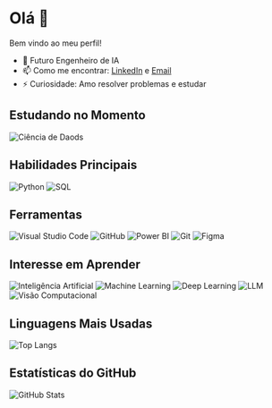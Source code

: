 
# Olá 👋

Bem vindo ao meu perfil!


- 🔭 Futuro Engenheiro de IA
- 📫 Como me encontrar: [LinkedIn](https://www.linkedin.com/in/bruno-m-s-leite/) e [Email](mailto:b.stefanoleite@gmail.com)
- ⚡  Curiosidade: Amo resolver problemas e estudar


## Estudando no Momento

![Ciência de Daods](https://img.shields.io/badge/Ciencia_de_dados-3776AB?style=for-the-badge&logo=python&logoColor=white)


## Habilidades Principais
![Python](https://camo.githubusercontent.com/a3f2c80768f2e7b18ac478321645871aa52600be5c52cb68ee704fe8e17a57ef/68747470733a2f2f696d672e736869656c64732e696f2f62616467652f2d707974686f6e2d3044313131373f7374796c653d666f722d7468652d6261646765266c6f676f3d707974686f6e266c6f676f436f6c6f723d313537324236266c6162656c436f6c6f723d304431313137) 
![SQL](https://img.shields.io/badge/Microsoft_SQL_Server-CC2927?style=for-the-badge&logo=microsoft-sql-server&logoColor=white)


## Ferramentas

![Visual Studio Code](https://img.shields.io/badge/Visual_Studio_Code-007ACC?style=for-the-badge&logo=visual-studio-code&logoColor=white&color=007ACC)
![GitHub](https://img.shields.io/badge/GitHub-181717?style=for-the-badge&logo=github&logoColor=white)
![Power BI](https://img.shields.io/badge/Power_BI-F7C300?style=for-the-badge&logo=powerbi&logoColor=white&color=F7C300)
![Git](https://camo.githubusercontent.com/46773c711c4ec242b91f8b7537d4a15dd98ab2df178a31256c9a1e883c4d61f1/68747470733a2f2f696d672e736869656c64732e696f2f62616467652f2d4769742d3044313131373f7374796c653d666f722d7468652d6261646765266c6f676f3d676974266c6162656c436f6c6f723d304431313137)
![Figma](https://camo.githubusercontent.com/8aec17fcf4d960b8e58cc844e236315b081f820c18ab12c496428ff1f30d6ac3/68747470733a2f2f696d672e736869656c64732e696f2f62616467652f2d6669676d612d3044313131373f7374796c653d666f722d7468652d6261646765266c6f676f3d6669676d61266c6162656c436f6c6f723d304431313137)

## Interesse em Aprender

![Inteligência Artificial](https://img.shields.io/badge/Intelig%C3%AAncia_Artificial-FF6F00?style=for-the-badge&logo=ai&logoColor=white&color=000000)
![Machine Learning](https://img.shields.io/badge/Machine_Learning-FF6F00?style=for-the-badge&logo=ml&logoColor=white&color=000000)
![Deep Learning](https://img.shields.io/badge/Deep_Learning-FF6F00?style=for-the-badge&logo=dl&logoColor=white&color=000000)
![LLM](https://img.shields.io/badge/LLM-FF6F00?style=for-the-badge&logo=openai&logoColor=white&color=000000)
![Visão Computacional](https://img.shields.io/badge/Vis%C3%A3o_Computacional-FF6F00?style=for-the-badge&logo=opencv&logoColor=white&color=000000)

## Linguagens Mais Usadas

![Top Langs](https://github-readme-stats.vercel.app/api/top-langs/?username=BrunoMatheus96&layout=compact&theme=dark)

## Estatísticas do GitHub

![GitHub Stats](https://github-readme-stats.vercel.app/api?username=BrunoMatheus96&show_icons=true&theme=dark)


